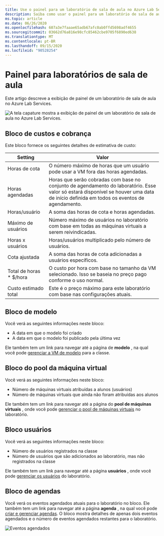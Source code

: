 ```yaml
---
title: Use o painel para um laboratório de sala de aula no Azure Lab Services | Microsoft Docs
description: Saiba como usar o painel para um laboratório de sala de aula no Azure Lab Services.
ms.topic: article
ms.date: 06/26/2020
ms.openlocfilehash: 607a3e7faaae65adb67afc0ab0ffd5698adf4655
ms.sourcegitcommit: 03662d76a816e98cfc85462cbe9705f6890ed638
ms.translationtype: MT
ms.contentlocale: pt-BR
ms.lasthandoff: 09/15/2020
ms.locfileid: "90528254"
---
```

# <a name="dashboard-for-classroom-labs"></a>Painel para laboratórios de sala de aula
Este artigo descreve a exibição de painel de um laboratório de sala de aula no Azure Lab Services. 

![A tela capature mostra a exibição de painel de um laboratório de sala de aula no Azure Lab Services.](./media/use-dashboard/dashboard.png)

## <a name="costs-and-billing-tile"></a>Bloco de custos e cobrança
Este bloco fornece os seguintes detalhes de estimativa de custo:

| Setting | Valor | 
| ------- | ----- | 
| Horas de cota | O número máximo de horas que um usuário pode usar a VM fora das horas agendadas. |
| Horas agendadas | Horas que serão cobradas com base no conjunto de agendamento do laboratório. Esse valor só estará disponível se houver uma data de início definida em todos os eventos de agendamento. |
| Horas/usuário | A soma das horas de cota e horas agendadas. |
| Máximo de usuários | Número máximo de usuários no laboratório com base em todas as máquinas virtuais a serem reivindicadas. |
| Horas x usuários | Horas/usuários multiplicado pelo número de usuários. |
| Cota ajustada | A soma das horas de cota adicionadas a usuários específicos. |
| Total de horas * $/hora | O custo por hora com base no tamanho da VM selecionado. Isso se baseia no preço pago conforme o uso normal. |
| Custo estimado total | Este é o preço máximo para este laboratório com base nas configurações atuais. |

## <a name="template-tile"></a>Bloco de modelo
Você verá as seguintes informações neste bloco:

- A data em que o modelo foi criado 
- A data em que o modelo foi publicado pela última vez 

Ele também tem um link para navegar até a página de **modelo** , na qual você pode [gerenciar a VM de modelo](how-to-create-manage-template.md) para a classe. 

## <a name="virtual-machine-pool-tile"></a>Bloco do pool da máquina virtual

Você verá as seguintes informações neste bloco:

- Número de máquinas virtuais atribuídas a alunos (usuários)
- Número de máquinas virtuais que ainda não foram atribuídas aos alunos

Ele também tem um link para navegar até a página do **pool de máquinas virtuais** , onde você pode [gerenciar o pool de máquinas virtuais](how-to-set-virtual-machine-passwords.md) no laboratório. 

## <a name="users-tile"></a>Bloco usuários

Você verá as seguintes informações neste bloco:

- Número de usuários registrados na classe
- Número de usuários que são adicionados ao laboratório, mas não registrados na classe 

Ele também tem um link para navegar até a página **usuários** , onde você pode [gerenciar os usuários](how-to-configure-student-usage.md) do laboratório. 

## <a name="schedules-tile"></a>Bloco de agendas
Você verá os eventos agendados atuais para o laboratório no bloco. Ele também tem um link para navegar até a página **agenda** , na qual você pode [criar e gerenciar agendas](how-to-create-schedules.md). O bloco mostra detalhes de apenas dois eventos agendados e o número de eventos agendados restantes para o laboratório. 

![Eventos agendados](./media/use-dashboard/scheduled-events.png)

